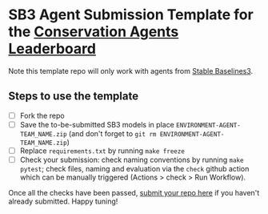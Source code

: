 # SB3 Agent Submission Template for the [Conservation Agents Leaderboard](https://boettiger-lab.github.io/rl-leaderboard/html/home.html)

Note this template repo will only work with agents from [Stable Baselines3](https://stable-baselines3.readthedocs.io/en/master/).

## Steps to use the template

- [ ] Fork the repo
- [ ] Save the to-be-submitted SB3 models in place `ENVIRONMENT-AGENT-TEAM_NAME.zip` (and don't forget to `git rm ENVIRONMENT-AGENT-TEAM_NAME.zip`)
- [ ] Replace `requirements.txt` by running `make freeze`
- [ ] Check your submission: check naming conventions by running `make pytest`; check files, naming and evaluation via the `check` github action which can be manually triggered (Actions > check > Run Workflow).

Once all the checks have been passed, [submit your repo here](https://forms.gle/7STu3u7BjVZ29pZa7) if you haven't already submitted. Happy tuning!
